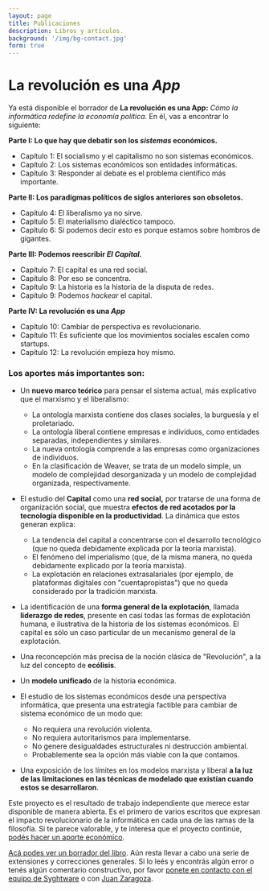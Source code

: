 ```yaml
---
layout: page
title: Publicaciones
description: Libros y artículos.
background: '/img/bg-contact.jpg'
form: true
---
```

# La revolución es una *App*

Ya está disponible el borrador de **La revolución es una App:** *Cómo la informática redefine la economía política.* En él, vas a encontrar lo siguiente:

**Parte I: Lo que hay que debatir son los *sistemas* económicos.**
- Capítulo 1: El socialismo y el capitalismo no son sistemas económicos.
- Capítulo 2: Los sistemas económicos son entidades informáticas.
- Capítulo 3: Responder al debate es el problema científico más importante.

**Parte II: Los paradigmas políticos de siglos anteriores son obsoletos.**
- Capítulo 4: El liberalismo ya no sirve.
- Capítulo 5: El materialismo dialéctico tampoco.
- Capítulo 6: Si podemos decir esto es porque estamos sobre hombros de gigantes.

**Parte III: Podemos reescribir *El Capital.***
- Capítulo 7: El capital es una red social.
- Capítulo 8: Por eso se concentra. 
- Capítulo 9: La historia es la historia de la disputa de redes.
- Capítulo 9: Podemos *hackear* el capital.

**Parte IV: La revolución es una *App***
- Capítulo 10: Cambiar de perspectiva es revolucionario.
- Capítulo 11: Es suficiente que los movimientos sociales escalen como startups.
- Capítulo 12: La revolución empieza hoy mismo.

### Los aportes más importantes son: 
- Un **nuevo marco teórico** para pensar el sistema actual, más explicativo que el marxismo y el liberalismo:
    - La ontología marxista contiene dos clases sociales, la burguesía y el proletariado.
    - La ontología liberal contiene empresas e individuos, como entidades separadas, independientes y similares.
    - La nueva ontología comprende a las empresas como organizaciones de individuos.
    - En la clasificación de Weaver, se trata de un modelo simple, un modelo de complejidad desorganizada y un modelo de complejidad organizada, respectivamente.

- El estudio del **Capital** como una **red social,** por tratarse de una forma de organización social, que muestra **efectos de red acotados por la tecnología disponible en la productividad**. La dinámica que estos generan explica:
    -  La tendencia del capital a concentrarse con el desarrollo tecnológico (que no queda debidamente explicada por la teoría marxista).
    -  El fenómeno del imperialismo (que, de la misma manera, no queda debidamente explicado por la teoría marxista).
    -  La explotación en relaciones extrasalariales (por ejemplo, de plataformas digitales con "cuentapropistas") que no queda considerado por la tradición marxista.

- La identificación de una **forma general de la explotación**, llamada **liderazgo de redes**, presente en casi todas las formas de explotación humana, e ilustrativa de la historia de los sistemas económicos. El capital es sólo un caso particular de un mecanismo general de la explotación.

- Una reconcepción más precisa de la noción clásica de "Revolución", a la luz del concepto de **ecólisis**.

- Un **modelo unificado** de la historia económica.

- El estudio de los sistemas económicos desde una perspectiva informática, que presenta una estrategia factible para cambiar de sistema económico de un modo que:
    - No requiera una revolución violenta.
    - No requiera autoritarismos para implementarse.
    - No genere desigualdades estructurales ni destrucción ambiental.
    - Probablemente sea la opción más viable con la que contamos. 

- Una exposición de los límites en los modelos marxista y liberal **a la luz de las limitaciones en las técnicas de modelado que existían cuando estos se desarrollaron**.

Este proyecto es el resultado de trabajo independiente que merece estar disponible de manera abierta. Es el primero de varios escritos que expresan el impacto revolucionario de la informática en cada una de las ramas de la filosofía. Si te parece valorable, y te interesa que el proyecto continúe, [podés hacer un aporte económico](https://cafecito.app/syghtware).

[Acá podes ver un borrador del libro](assets/La%20revoluci%C3%B3n%20es%20una%20App/LarevolucinesunaApp.html). Aún resta llevar a cabo una serie de extensiones y correcciones generales. Si lo leés y encontrás algún error o tenés algún comentario constructivo, por favor [ponete en contacto con el equipo de Syghtware](https://www.instagram.com/syghtware/) o con [Juan Zaragoza](https://www.instagram.com/juanozaragoza/).